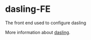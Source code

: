 dasling-FE
==========

The front end used to configure dasling
 
More information about [dasling](http://github.com/dasling/dasling).
